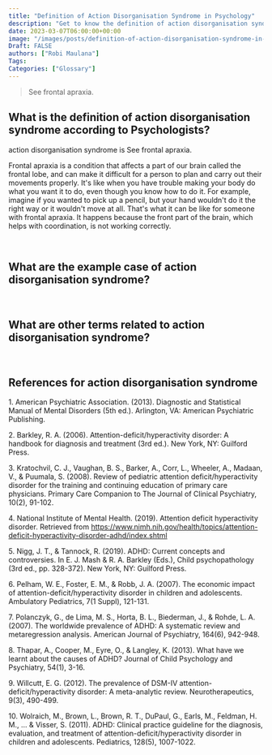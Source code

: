 ```yaml
---
title: "Definition of Action Disorganisation Syndrome in Psychology"
description: "Get to know the definition of action disorganisation syndrome according to psychologists."
date: 2023-03-07T06:00:00+00:00
image: "/images/posts/definition-of-action-disorganisation-syndrome-in-psychology.jpg"
Draft: FALSE
authors: ["Robi Maulana"]
Tags: 
Categories: ["Glossary"]
---
```






> See frontal apraxia.

## What is the definition of action disorganisation syndrome according to Psychologists?

action disorganisation syndrome is See frontal apraxia.

Frontal apraxia is a condition that affects a part of our brain called the frontal lobe, and can make it difficult for a person to plan and carry out their movements properly. It's like when you have trouble making your body do what you want it to do, even though you know how to do it. For example, imagine if you wanted to pick up a pencil, but your hand wouldn't do it the right way or it wouldn't move at all. That's what it can be like for someone with frontal apraxia. It happens because the front part of the brain, which helps with coordination, is not working correctly.

 

## What are the example case of action disorganisation syndrome?

 

## What are other terms related to action disorganisation syndrome?

 

## References for action disorganisation syndrome

1\. American Psychiatric Association. (2013). Diagnostic and Statistical Manual of Mental Disorders (5th ed.). Arlington, VA: American Psychiatric Publishing.

2\. Barkley, R. A. (2006). Attention-deficit/hyperactivity disorder: A handbook for diagnosis and treatment (3rd ed.). New York, NY: Guilford Press.

3\. Kratochvil, C. J., Vaughan, B. S., Barker, A., Corr, L., Wheeler, A., Madaan, V., & Puumala, S. (2008). Review of pediatric attention deficit/hyperactivity disorder for the training and continuing education of primary care physicians. Primary Care Companion to The Journal of Clinical Psychiatry, 10(2), 91-102.

4\. National Institute of Mental Health. (2019). Attention deficit hyperactivity disorder. Retrieved from https://www.nimh.nih.gov/health/topics/attention-deficit-hyperactivity-disorder-adhd/index.shtml

5\. Nigg, J. T., & Tannock, R. (2019). ADHD: Current concepts and controversies. In E. J. Mash & R. A. Barkley (Eds.), Child psychopathology (3rd ed., pp. 328-372). New York, NY: Guilford Press.

6\. Pelham, W. E., Foster, E. M., & Robb, J. A. (2007). The economic impact of attention-deficit/hyperactivity disorder in children and adolescents. Ambulatory Pediatrics, 7(1 Suppl), 121-131.

7\. Polanczyk, G., de Lima, M. S., Horta, B. L., Biederman, J., & Rohde, L. A. (2007). The worldwide prevalence of ADHD: A systematic review and metaregression analysis. American Journal of Psychiatry, 164(6), 942-948.

8\. Thapar, A., Cooper, M., Eyre, O., & Langley, K. (2013). What have we learnt about the causes of ADHD? Journal of Child Psychology and Psychiatry, 54(1), 3-16.

9\. Willcutt, E. G. (2012). The prevalence of DSM-IV attention-deficit/hyperactivity disorder: A meta-analytic review. Neurotherapeutics, 9(3), 490-499.

10\. Wolraich, M., Brown, L., Brown, R. T., DuPaul, G., Earls, M., Feldman, H. M., ... & Visser, S. (2011). ADHD: Clinical practice guideline for the diagnosis, evaluation, and treatment of attention-deficit/hyperactivity disorder in children and adolescents. Pediatrics, 128(5), 1007-1022.
